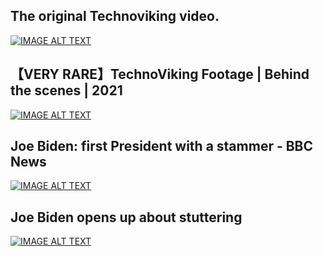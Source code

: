 ## The original Technoviking video.
[![IMAGE ALT TEXT](http://img.youtube.com/vi/UjCdB5p2v0Y/0.jpg)](http://www.youtube.com/watch?v=UjCdB5p2v0Y)

## 【VERY RARE】TechnoViking Footage | Behind the scenes | 2021
[![IMAGE ALT TEXT](http://img.youtube.com/vi/24uSc5IkEXI/0.jpg)](http://www.youtube.com/watch?v=24uSc5IkEXI)

## Joe Biden: first President with a stammer - BBC News
[![IMAGE ALT TEXT](http://img.youtube.com/WvuJ__lgRT8/0.jpg)](http://www.youtube.com/watch?v=WvuJ__lgRT8)

## Joe Biden opens up about stuttering
[![IMAGE ALT TEXT](http://img.youtube.com/jUFA6JUaAPY/0.jpg)](http://www.youtube.com/watch?v=jUFA6JUaAPY)
